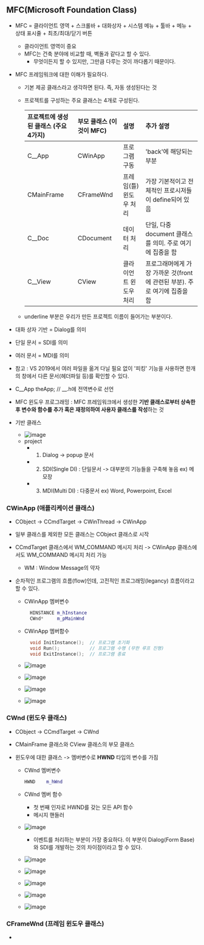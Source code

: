 ## MFC(Microsoft Foundation Class)

* MFC = 클라이언트 영역 + 스크롤바 + 대화상자 + 시스템 메뉴 + 툴바 + 메뉴 + 상태 표시줄 + 최초/최대/닫기 버튼
  * 클라이언트 영역이 중요
  * MFC는 건축 분야에 비교할 때, 벽돌과 같다고 할 수 있다.
    * 무엇이든지 할 수 있지만, 그만큼 다루는 것이 까다롭기 때문이다.

* MFC 프레임워크에 대한 이해가 필요하다. 
  * 기본 제공 클래스라고 생각하면 된다. 즉, 자동 생성된다는 것
  * 프로젝트를 구성하는 주요 클래스는 4개로 구성된다.
    
    | 프로젝트에 생성된 클래스 (주요 4가지) | 부모 클래스 (이것이 MFC) |설명 | 추가 설명 |
    |:--|:--|:--|:--|
    |C__App|CWinApp| 프로그램 구동 | 'back'에 해당되는 부분 |
    |CMainFrame|CFrameWnd| 프레임(틀) 윈도우 처리| 가장 기본적이고 전체적인 프로시저들이 define되어 있음 |
    |C__Doc|CDocument| 데이터 처리 |단일, 다중 document 클래스를 의미. 주로 여기에 집중을 함 |
    |C__View|CView| 클라이언트 윈도우 처리| 프로그래머에게 가장 가까운 것(front에 관련된 부분). 주로 여기에 집중을 함 |
  
  * underline 부분은 우리가 만든 프로젝트 이름이 들어가는 부분이다.

* 대화 상자 기반 = Dialog를 의미
* 단일 문서 = SDI를 의미
* 여러 문서 = MDI를 의미

* 참고 : VS 2019에서 여러 파일을 옮겨 다닐 필요 없이 '피킹' 기능을 사용하면 한개의 창에서 다른 문서(헤더파일 등)를 확인할 수 있다.

* C__App theApp;  // __.h에 전역변수로 선언

* MFC 윈도우 프로그래밍 : MFC 프레임워크에서 생성한 **기반 클래스로부터 상속한 후 변수와 함수를 추가 혹은 재정의하여 사용자 클래스를 작성**하는 것
* 기반 클래스
  * ![image](https://user-images.githubusercontent.com/49339278/133008281-a82ff420-1c59-4905-9842-f92875a77002.png)
  * project
    * 1. Dialog -> popup 문서 
    * 2. SDI(Single DI) : 단일문서 -> 대부분의 기능들을 구축해 놓음  ex) 메모장
    * 3. MDI(Multi DI) : 다중문서     ex) Word, Powerpoint, Excel

### CWinApp (애플리케이션 클래스)
* CObject -> CCmdTarget -> CWinThread -> CWinApp
* 일부 클래스를 제외한 모든 클래스는 CObject 클래스로 시작
* CCmdTarget 클래스에서 WM_COMMAND 메시지 처리 -> CWinApp 클래스에서도 WM_COMMAND 메시지 처리 가능
  * WM : Window Message의 약자
* 순차적인 프로그램의 흐름(flow)인데, 고전적인 프로그래밍(legancy) 흐름이라고 할 수 있다.

  * CWinApp 멤버변수
    ```c++
      HINSTANCE m_hInstance
      CWnd*     m_pMainWnd
    ```
    
  * CWinApp 멤버함수
    ```c++
      void InitInstance();  // 프로그램 초기화
      void Run();           // 프로그램 수행 (무한 루프 진행)
      void ExitInstance();  // 프로그램 종료
    ```
    
  * ![image](https://user-images.githubusercontent.com/49339278/133008543-ee9ee4d4-4365-4866-ba2c-4bb8caae03f6.png)
  * ![image](https://user-images.githubusercontent.com/49339278/133008662-67d1a42f-5f56-4154-9345-0fb8c584a5de.png)
  * ![image](https://user-images.githubusercontent.com/49339278/133008668-5bbbc7ed-348e-4022-b6ad-a2cd54d0c562.png)
  * ![image](https://user-images.githubusercontent.com/49339278/133008675-6ddc6f69-3562-4e70-9a5c-8145c98c9e94.png)


### CWnd (윈도우 클래스)
* CObject -> CCmdTarget -> CWnd
* CMainFrame 클래스와 CView 클래스의 부모 클래스
* 윈도우에 대한 클래스 -> 멤버변수로 **HWND** 타입의 변수를 가짐

  * CWnd 멤버변수
    ```c++
    HWND    m_hWnd
    ```

  * CWnd 멤버 함수
    * 첫 번째 인자로 HWND를 갖는 모든 API 함수
    * 메시지 핸들러

  * ![image](https://user-images.githubusercontent.com/49339278/133009150-e2b804d3-f69e-4fdd-8e78-6814a21edf40.png)
    * 이벤트를 처리하는 부분이 가장 중요하다. 이 부분이 Dialog(Form Base)와 SDI를 개발하는 것의 차이점이라고 할 수 있다. 
  * ![image](https://user-images.githubusercontent.com/49339278/133009165-bd67a625-85cc-4681-a09f-adc92d726184.png)
  * ![image](https://user-images.githubusercontent.com/49339278/133009194-c5c3f233-5a6c-4721-b602-da20873d1b13.png)
  * ![image](https://user-images.githubusercontent.com/49339278/133009204-7c91ca07-2b80-4047-bc67-3991bcabf699.png)
  * ![image](https://user-images.githubusercontent.com/49339278/133009213-8514c7a0-25fa-427a-a54f-31f1c10b2a6c.png)
  * ![image](https://user-images.githubusercontent.com/49339278/133009225-11aafa48-34d8-4f23-9dfe-49df1c8f4211.png)

### CFrameWnd (프레임 윈도우 클래스)
* 
